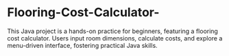 # Flooring-Cost-Calculator-
This Java project is a hands-on practice for beginners, featuring a flooring cost calculator. Users input room dimensions, calculate costs, and explore a menu-driven interface, fostering practical Java skills.
